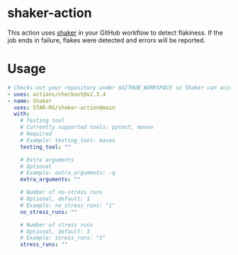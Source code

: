 # shaker-action

This action uses [shaker](shaker) in your GitHub workflow to detect flakiness. If the job ends in failure, flakes were detected and errors will be reported.

# Usage

```yaml
# Checks-out your repository under $GITHUB_WORKSPACE so Shaker can access it
- uses: actions/checkout@v2.3.4
- name: Shaker
  uses: STAR-RG/shaker-action@main
  with:
    # Testing tool
    # Currently supported tools: pytest, maven
    # Required
    # Example: testing_tool: maven
    testing_tool: ""

    # Extra arguments
    # Optional
    # Example: extra_arguments: -q
    extra_arguments: ""

    # Number of no-stress runs
    # Optional, default: 1
    # Example: no_stress_runs: "1"
    no_stress_runs: ""

    # Number of stress runs
    # Optional, default: 3
    # Example: stress_runs: "3"
    stress_runs: ""
```
